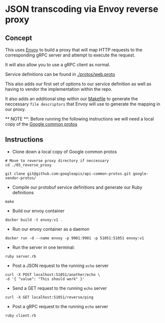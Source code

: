 # JSON transcoding via Envoy reverse proxy

## Concept

This uses [Envoy](https://www.envoyproxy.io/) to build a proxy that will map HTTP requests 
to the corresponding gRPC server and attempt to execute the request.

It will also allow you to use a gRPC client as normal.

Service definitions can be found in [./protos/web.proto](./protos/web.proto)

This also adds our first set of options to our service definition as well as having
to vendor the implementation within the repo.

It also adds an additional step within our [Makefile](./Makefile) to generate the
neccessary `file descriptors` that Envoy will use to generate the mapping in our proxy.

** NOTE **:
Before running the following instructions we will need a local copy of the [Google common protos](https://github.com/googleapis/api-common-protos)


## Instructions

* Clone down a local copy of Google common protos

```shell
# Move to reverse proxy directory if neccessary
cd ./05_reverse_proxy

git clone git@github.com:googleapis/api-common-protos.git google-vendor-protos/
```

* Compile our protobuf service definitions and generate our Ruby definitions

```shell
make
```

* Build our envoy container

```shell
docker build -t envoy:v1 . 
```

* Run our envoy container as a daemon

```shell
docker run -d --name envoy -p 9901:9901 -p 51051:51051 envoy:v1
```

* Run the server in one terminal:

```shell
ruby server.rb
```

* Post a JSON request to the running `echo` server

```shell
curl -X POST localhost:51051/another/echo \
-d '{ "value": "This should work" }'
```

* Send a GET request to the running `echo` server

```shell
curl -X GET localhost:51051/reverse/ping 
```

* Post a gRPC request to the running `echo` server

```shell
ruby client.rb
```
